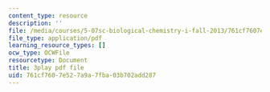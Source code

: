 ```yaml
---
content_type: resource
description: ''
file: /media/courses/5-07sc-biological-chemistry-i-fall-2013/761cf7607e527a9a7fba03b702add287_eOYHJLqP2Ps.pdf
file_type: application/pdf
learning_resource_types: []
ocw_type: OCWFile
resourcetype: Document
title: 3play pdf file
uid: 761cf760-7e52-7a9a-7fba-03b702add287
---
```

